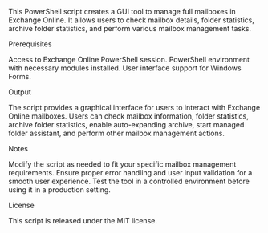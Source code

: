 This PowerShell script creates a GUI tool to manage full mailboxes in Exchange Online. It allows users to check mailbox details, folder statistics, archive folder statistics, and perform various mailbox management tasks.

Prerequisites

Access to Exchange Online PowerShell session.
PowerShell environment with necessary modules installed.
User interface support for Windows Forms.

Output

The script provides a graphical interface for users to interact with Exchange Online mailboxes. Users can check mailbox information, folder statistics, archive folder statistics, enable auto-expanding archive, start managed folder assistant, and perform other mailbox management actions.

Notes

Modify the script as needed to fit your specific mailbox management requirements.
Ensure proper error handling and user input validation for a smooth user experience.
Test the tool in a controlled environment before using it in a production setting.

License

This script is released under the MIT license.
